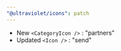 ```yaml
---
"@ultraviolet/icons": patch
---
```


- New `<CategoryIcon />` : "partners"
- Updated `<Icon />` : "send"